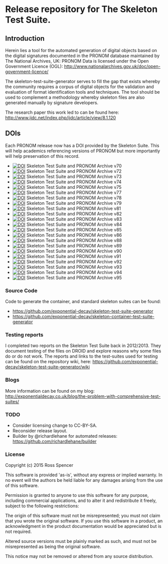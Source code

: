 # Release repository for The Skeleton Test Suite.

## Introduction

Herein lies a tool for the automated generation of digital objects based on the
digital signatures documented in the PRONOM database maintained by The National
Archives, UK: PRONOM Data is licensed under the Open Government Licence (OGL):
http://www.nationalarchives.gov.uk/doc/open-government-licence/

The skeleton-test-suite-generator serves to fill the gap that exists whereby
the community requires a corpus of digital objects for the validation and
evaluation of format identification tools and techniques. The tool should be
used to complement a methodology whereby skeleton files are also generated
manually by signature developers.

The research paper this work led to can be found here:
http://www.ijdc.net/index.php/ijdc/article/view/8.1.120

## DOIs

Each PRONOM release now has a DOI provided by the Skeleton Suite. This will
help academics referencing versions of PRONOM but more importantly will help
preservation of this record.

* [![DOI](https://zenodo.org/badge/DOI/10.5281/zenodo.1004366.svg)](https://doi.org/10.5281/zenodo.1004366)
Skeleton Test Suite and PRONOM Archive v70
* [![DOI](https://zenodo.org/badge/DOI/10.5281/zenodo.1004368.svg)](https://doi.org/10.5281/zenodo.1004368)
Skeleton Test Suite and PRONOM Archive v72
* [![DOI](https://zenodo.org/badge/DOI/10.5281/zenodo.1004370.svg)](https://doi.org/10.5281/zenodo.1004370)
Skeleton Test Suite and PRONOM Archive v73
* [![DOI](https://zenodo.org/badge/DOI/10.5281/zenodo.1004372.svg)](https://doi.org/10.5281/zenodo.1004372)
Skeleton Test Suite and PRONOM Archive v74
* [![DOI](https://zenodo.org/badge/DOI/10.5281/zenodo.1004374.svg)](https://doi.org/10.5281/zenodo.1004374)
Skeleton Test Suite and PRONOM Archive v75
* [![DOI](https://zenodo.org/badge/DOI/10.5281/zenodo.1004378.svg)](https://doi.org/10.5281/zenodo.1004378)
Skeleton Test Suite and PRONOM Archive v77
* [![DOI](https://zenodo.org/badge/DOI/10.5281/zenodo.1004381.svg)](https://doi.org/10.5281/zenodo.1004381)
Skeleton Test Suite and PRONOM Archive v78
* [![DOI](https://zenodo.org/badge/DOI/10.5281/zenodo.1004385.svg)](https://doi.org/10.5281/zenodo.1004385)
Skeleton Test Suite and PRONOM Archive v79
* [![DOI](https://zenodo.org/badge/DOI/10.5281/zenodo.1004387.svg)](https://doi.org/10.5281/zenodo.1004387)
Skeleton Test Suite and PRONOM Archive v81
* [![DOI](https://zenodo.org/badge/DOI/10.5281/zenodo.1004389.svg)](https://doi.org/10.5281/zenodo.1004389)
Skeleton Test Suite and PRONOM Archive v82
* [![DOI](https://zenodo.org/badge/DOI/10.5281/zenodo.1004391.svg)](https://doi.org/10.5281/zenodo.1004391)
Skeleton Test Suite and PRONOM Archive v83
* [![DOI](https://zenodo.org/badge/DOI/10.5281/zenodo.1004395.svg)](https://doi.org/10.5281/zenodo.1004395)
Skeleton Test Suite and PRONOM Archive v84
* [![DOI](https://zenodo.org/badge/DOI/10.5281/zenodo.1004399.svg)](https://doi.org/10.5281/zenodo.1004399)
Skeleton Test Suite and PRONOM Archive v85
* [![DOI](https://zenodo.org/badge/DOI/10.5281/zenodo.1004403.svg)](https://doi.org/10.5281/zenodo.1004403)
Skeleton Test Suite and PRONOM Archive v86
* [![DOI](https://zenodo.org/badge/DOI/10.5281/zenodo.1004405.svg)](https://doi.org/10.5281/zenodo.1004405)
Skeleton Test Suite and PRONOM Archive v88
* [![DOI](https://zenodo.org/badge/DOI/10.5281/zenodo.1004409.svg)](https://doi.org/10.5281/zenodo.1004409)
Skeleton Test Suite and PRONOM Archive v89
* [![DOI](https://zenodo.org/badge/DOI/10.5281/zenodo.1004415.svg)](https://doi.org/10.5281/zenodo.1004415)
Skeleton Test Suite and PRONOM Archive v90
* [![DOI](https://zenodo.org/badge/DOI/10.5281/zenodo.1004419.svg)](https://doi.org/10.5281/zenodo.1004419)
Skeleton Test Suite and PRONOM Archive v91
* [![DOI](https://zenodo.org/badge/DOI/10.5281/zenodo.1004423.svg)](https://doi.org/10.5281/zenodo.1004423)
Skeleton Test Suite and PRONOM Archive v92
* [![DOI](https://zenodo.org/badge/DOI/10.5281/zenodo.1098334.svg)](https://doi.org/10.5281/zenodo.1098334)
Skeleton Test Suite and PRONOM Archive v93
* [![DOI](https://zenodo.org/badge/DOI/10.5281/zenodo.1451193.svg)](https://doi.org/10.5281/zenodo.1451193)
Skeleton Test Suite and PRONOM Archive v94
* [![DOI](https://zenodo.org/badge/DOI/10.5281/zenodo.3269467.svg)](https://doi.org/10.5281/zenodo.3269467)
Skeleton Test Suite and PRONOM Archive v95




### Source Code

Code to generate the container, and standard skeleton suites can be found:

- https://github.com/exponential-decay/skeleton-test-suite-generator
- https://github.com/exponential-decay/skeleton-container-test-suite-generator

### Testing reports

I completed two reports on the Skeleton Test Suite back in 2012/2013. They
document testing of the files on DROID and explore reasons why some files do or
do not work. The reports and links to the test-suites used for testing can be
found on the repository wiki, here:
https://github.com/exponential-decay/skeleton-test-suite-generator/wiki

### Blogs

More information can be found on my blog:
http://exponentialdecay.co.uk/blog/the-problem-with-comprehensive-test-suites/

### TODO

- Consider licensing change to CC-BY-SA.
- Reconsider release layout.
- Builder by @richardlehane for automated releases:
  https://github.com/richardlehane/builder

### License

Copyright (c) 2015 Ross Spencer

This software is provided 'as-is', without any express or implied warranty. In
no event will the authors be held liable for any damages arising from the use
of this software.

Permission is granted to anyone to use this software for any purpose, including
commercial applications, and to alter it and redistribute it freely, subject to
the following restrictions:

The origin of this software must not be misrepresented; you must not claim that
you wrote the original software. If you use this software in a product, an
acknowledgment in the product documentation would be appreciated but is not
required.

Altered source versions must be plainly marked as such, and must not be
misrepresented as being the original software.

This notice may not be removed or altered from any source distribution.
